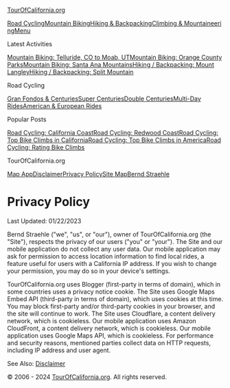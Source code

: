 [TourOfCalifornia.org](https://www.tourofcalifornia.org/ "TourOfCalifornia.org Home Page")

[Road Cycling](https://www.tourofcalifornia.org/2006/01/gran-fondos-and-centuries.html)[Mountain Biking](https://www.tourofcalifornia.org/2018/02/mountain-biking.html)[Hiking & Backpacking](https://www.tourofcalifornia.org/2013/10/hiking.html)[Climbing & Mountaineering](https://www.tourofcalifornia.org/2013/10/climbing.html)[Menu](javascript:toggleMenu();)

Latest Activities

[Mountain Biking: Telluride, CO to Moab, UT](https://www.tourofcalifornia.org/2021/06/telluride-co-to-moab-ut.html)[Mountain Biking: Orange County Parks](https://www.tourofcalifornia.org/2018/12/orange-county-parks.html)[Mountain Biking: Santa Ana Mountains](https://www.tourofcalifornia.org/2018/02/santa-ana-mountains.html)[Hiking / Backpacking: Mount Langley](https://www.tourofcalifornia.org/2019/07/mount-langley.html)[Hiking / Backpacking: Split Mountain](https://www.tourofcalifornia.org/2018/07/split-mountain.html)

Road Cycling

[Gran Fondos & Centuries](https://www.tourofcalifornia.org/2006/01/gran-fondos-and-centuries.html)[Super Centuries](https://www.tourofcalifornia.org/2006/01/super-centuries.html)[Double Centuries](https://www.tourofcalifornia.org/2006/01/double-centuries.html)[Multi-Day Rides](https://www.tourofcalifornia.org/2006/01/multi-day-rides.html)[American & European Rides](https://www.tourofcalifornia.org/2006/01/american-and-european-rides.html)

Popular Posts

[Road Cycling: California Coast](https://www.tourofcalifornia.org/2009/09/california-coast.html)[Road Cycling: Redwood Coast](https://www.tourofcalifornia.org/2010/07/redwood-coast.html)[Road Cycling: Top Bike Climbs in California](https://www.tourofcalifornia.org/2010/02/top-bike-climbs-in-california.html)[Road Cycling: Top Bike Climbs in America](https://www.tourofcalifornia.org/2008/01/top-bike-climbs-in-america.html)[Road Cycling: Rating Bike Climbs](https://www.tourofcalifornia.org/2006/01/rating-bike-climbs.html)

TourOfCalifornia.org

[Map App](https://app.tourofcalifornia.org/?v=20231230)[Disclaimer](https://www.tourofcalifornia.org/2006/01/disclaimer.html)[Privacy Policy](https://www.tourofcalifornia.org/2006/01/privacy-policy.html)[Site Map](https://www.tourofcalifornia.org/2006/01/site-map.html)[Bernd Straehle](https://www.tourofcalifornia.org/2006/01/bernd-straehle.html)

Privacy Policy
==============

Last Updated: 01/22/2023

Bernd Straehle ("we", "us", or "our"), owner of TourOfCalifornia.org (the "Site"), respects the privacy of our users ("you" or "your"). The Site and our mobile application do not collect any user data. Our mobile application may ask for permission to access location information to find local rides, a feature useful for users with a California IP address. If you wish to change your permission, you may do so in your device's settings.

TourOfCalifornia.org uses Blogger (first-party in terms of domain), which in some countries uses a privacy notice cookie. The Site uses Google Maps Embed API (third-party in terms of domain), which uses cookies at this time. You may block first-party and/or third-party cookies in your browser, and the site will continue to work. The Site uses Cloudflare, a content delivery network, which is cookieless. Our mobile application uses Amazon CloudFront, a content delivery network, which is cookieless. Our mobile application uses Google Maps API, which is cookieless. For performance and security reasons, mentioned parties collect data on HTTP requests, including IP address and user agent.

See Also: [Disclaimer](https://www.tourofcalifornia.org/2006/01/disclaimer.html)

© 2006 - 2024 [TourOfCalifornia.org](https://www.tourofcalifornia.org/). All rights reserved.